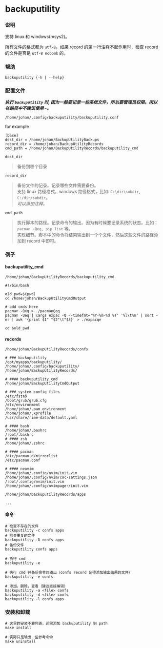 backuputility
===

### 说明

支持 linux 和 windows(msys2)。

所有文件的格式都为 `utf-8`。如果 record 的第一行注释不起作用时，检查 record 的文件是否是 `utf-8 nobomb` 的。

### 帮助

`backuputility {-h | --help}`

### 配置文件

***执行 `backuputility` 时, 因为一般要记录一些系统文件，所以要管理员权限。所以在路径中不建议使用 `~`。***

`/home/johan/.config/backuputility/backuputility.conf`

for example

```
[base]
dest_dir = /home/johan/BackupUtilityBackups
record_dir = /home/johan/BackupUtilityRecords
cmd_path = /home/johan/BackupUtilityRecords/backuputility_cmd
```

`dest_dir`

> 备份到哪个目录

`record_dir`

> 备份文件的记录。记录哪些文件需要备份。<br>
> 支持 linux 路径格式。windows 路径格式，比如: `C:\dir\subdir`, `C:/dir/subdir`。<br>
> *可以添加注释。*

`cmd_path`

> 执行脚本的路径。记录命令的输出。因为有时候要记录系统的状态。比如：`pacman -Qeq, pip list` 等。<br>
> 实现细节。脚本中的命令将结果输出到一个个文件，然后这些文件的路径添加到 record 中即可。

### 例子

#### backuputility_cmd

`/home/johan/BackupUtilityRecords/backuputility_cmd`

```
#!/bin/bash

old_pwd=$(pwd)
cd /home/johan/BackupUtilityCmdOutput

# add cmds here
pacman -Qeq > ./pacmanQeq
pacman -Qeq | xargs expac -Q --timefmt='%Y-%m-%d %T' '%l\t%n' | sort -nr | awk '{print $1" "$2"\t"$3}' > ./expacqe

cd $old_pwd
```

#### records

`/home/johan/BackupUtilityRecords/confs`

```
# ### backuputility
/opt/myapps/backuputility/
/home/johan/.config/backuputility/
/home/johan/BackupUtilityRecords/

# #### backuputility_cmd
/home/johan/BackupUtilityCmdOutput

# ### system config files
/etc/fstab
/boot/grub/grub.cfg
/etc/environment
/home/johan/.pam_environment
/home/johan/.xprofile
/usr/share/rime-data/default.yaml

# #### bash
/home/johan/.bashrc
/root/.bashrc
# #### zsh
/home/johan/.zshrc

# #### pacman
/etc/pacman.d/mirrorlist
/etc/pacman.conf

# #### neovim
/home/johan/.config/nvim/init.vim
/home/johan/.config/nvim/coc-settings.json
/root/.config/nvim/init.vim
/home/johan/.config/nvimpager/init.vim
```

`/home/johan/backuputilityRecords/apps`

```
...
```

#### 命令

    # 检查不存在的文件
    backuputility -c confs apps
    # 检查重复的文件
    backuputility -D confs apps
    # 备份文件
    backuputility confs apps

    # 执行 cmd
    backuputility -e

    # 执行 cmd 并备份命令的输出（confs record 记得添加输出结果的文件）
    backuputility -e confs

    # 添加，删除，查看（建议直接编辑）
    backuputility -a <file> confs
    backuputility -d <file> confs
    backuputility -l confs apps

### 安装和卸载

    # 这里的安装不算完善，还需添加 backuputility 到 path
    make install

    # 实际只是输出一些参考命令
    make uninstall
